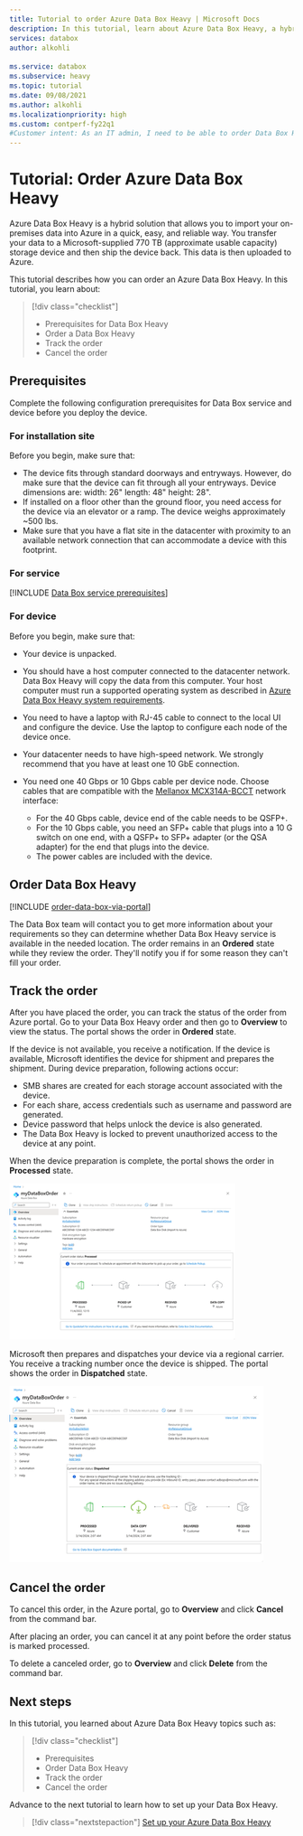 ```yaml
---
title: Tutorial to order Azure Data Box Heavy | Microsoft Docs
description: In this tutorial, learn about Azure Data Box Heavy, a hybrid solution that allows you to import on-premises data into Azure, and how to order Data Box Heavy.
services: databox
author: alkohli

ms.service: databox
ms.subservice: heavy
ms.topic: tutorial
ms.date: 09/08/2021
ms.author: alkohli
ms.localizationpriority: high 
ms.custom: contperf-fy22q1
#Customer intent: As an IT admin, I need to be able to order Data Box Heavy to upload on-premises data from my server onto Azure.
---
```


# Tutorial: Order Azure Data Box Heavy


Azure Data Box Heavy is a hybrid solution that allows you to import your on-premises data into Azure in a quick, easy, and reliable way. You transfer your data to a Microsoft-supplied 770 TB (approximate usable capacity) storage device and then ship the device back. This data is then uploaded to Azure.

This tutorial describes how you can order an Azure Data Box Heavy. In this tutorial, you learn about:

> [!div class="checklist"]
> * Prerequisites for Data Box Heavy
> * Order a Data Box Heavy
> * Track the order
> * Cancel the order

## Prerequisites

Complete the following configuration prerequisites for Data Box service and device before you deploy the device.

### For installation site

Before you begin, make sure that:

- The device fits through standard doorways and entryways. However, do make sure that the device can fit through all your entryways. Device dimensions are: width: 26" length: 48" height: 28".
- If installed on a floor other than the ground floor, you need access for the device via an elevator or a ramp. The device weighs approximately ~500 lbs.
- Make sure that you have a flat site in the datacenter with proximity to an available network connection that can accommodate a device with this footprint.

### For service

[!INCLUDE [Data Box service prerequisites](../../includes/data-box-supported-subscriptions.md)]

### For device

Before you begin, make sure that:
- Your device is unpacked.
- You should have a host computer connected to the datacenter network. Data Box Heavy will copy the data from this computer. Your host computer must run a supported operating system as described in [Azure Data Box Heavy system requirements](data-box-system-requirements.md).
- You need to have a laptop with RJ-45 cable to connect to the local UI and configure the device. Use the laptop to configure each node of the device once.
- Your datacenter needs to have high-speed network. We strongly recommend that you have at least one 10 GbE connection.
- You need one 40 Gbps or 10 Gbps cable per device node. Choose cables that are compatible with the [Mellanox MCX314A-BCCT](https://store.mellanox.com/products/mellanox-mcx314a-bcct-connectx-3-pro-en-network-interface-card-40-56gbe-dual-port-qsfp-pcie3-0-x8-8gt-s-rohs-r6.html) network interface:

    - For the 40 Gbps cable, device end of the cable needs to be QSFP+.
    - For the 10 Gbps cable, you need an SFP+ cable that plugs into a 10 G switch on one end, with a QSFP+ to SFP+ adapter (or the QSA adapter) for the end that plugs into the device.
    - The power cables are included with the device.

## Order Data Box Heavy

[!INCLUDE [order-data-box-via-portal](../../includes/data-box-order-portal.md)]

The Data Box team will contact you to get more information about your requirements so they can determine whether Data Box Heavy service is available in the needed location. The order remains in an **Ordered** state while they review the order. They'll notify you if for some reason they can't fill your order.

## Track the order

After you have placed the order, you can track the status of the order from Azure portal. Go to your Data Box Heavy order and then go to **Overview** to view the status. The portal shows the order in **Ordered** state.

If the device is not available, you receive a notification. If the device is available, Microsoft identifies the device for shipment and prepares the shipment. During device preparation, following actions occur:

- SMB shares are created for each storage account associated with the device.
- For each share, access credentials such as username and password are generated.
- Device password that helps unlock the device is also generated.
- The Data Box Heavy is locked to prevent unauthorized access to the device at any point.

When the device preparation is complete, the portal shows the order in **Processed** state.

![Data Box Heavy order processed](media/data-box-overview/data-box-order-status-processed.png)

Microsoft then prepares and dispatches your device via a regional carrier. You receive a tracking number once the device is shipped. The portal shows the order in **Dispatched** state.

![Data Box Heavy order dispatched](media/data-box-overview/data-box-order-status-dispatched.png)

## Cancel the order

To cancel this order, in the Azure portal, go to **Overview** and click **Cancel** from the command bar.

After placing an order, you can cancel it at any point before the order status is marked processed.
 
To delete a canceled order, go to **Overview** and click **Delete** from the command bar.

## Next steps

In this tutorial, you learned about Azure Data Box Heavy topics such as:

> [!div class="checklist"]
> * Prerequisites
> * Order Data Box Heavy
> * Track the order
> * Cancel the order

Advance to the next tutorial to learn how to set up your Data Box Heavy.

> [!div class="nextstepaction"]
> [Set up your Azure Data Box Heavy](./data-box-heavy-deploy-set-up.md)
